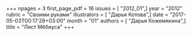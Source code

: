+++
npages = 3
first_page_pdf = 16
issues = [ "2012_01",]
year = "2012"
rubric = "Своими руками"
illustrators = [ "Дарья Котова",]
date = "2017-05-03T00:17:28+03:00"
month = "01"
authors = [ "Дарья Кожемякина",]
title = "Лист Мёбиуса"
+++
